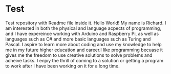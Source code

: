 # Test
Test repository with Readme file inside it.
Hello World! My name is Richard. I am interested in both the physical and language acpects of programming, and I have expereince working with Arduino and Raspberry Pi, as well as languages such as C# and more basic languages such as Turing and Pascal. I aspire to learn more about coding and use my knowledge to help me in my future higher education and career.I like programming becuase it gives me the freedom to use creative solutions to solve problems and acheive tasks. I enjoy the thrill of coming to a solution or getting a program to work after I have been working on it for a long time.
